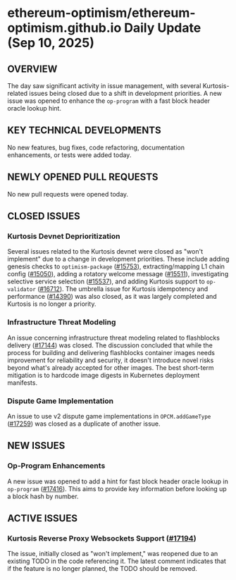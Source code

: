 # ethereum-optimism/ethereum-optimism.github.io Daily Update (Sep 10, 2025)
## OVERVIEW 
The day saw significant activity in issue management, with several Kurtosis-related issues being closed due to a shift in development priorities. A new issue was opened to enhance the `op-program` with a fast block header oracle lookup hint.

## KEY TECHNICAL DEVELOPMENTS

No new features, bug fixes, code refactoring, documentation enhancements, or tests were added today.

## NEWLY OPENED PULL REQUESTS
No new pull requests were opened today.

## CLOSED ISSUES

### Kurtosis Devnet Deprioritization
Several issues related to the Kurtosis devnet were closed as "won't implement" due to a change in development priorities. These include adding genesis checks to `optimism-package` ([#15753](https://github.com/ethereum-optimism/ethereum-optimism.github.io/issues/15753)), extracting/mapping L1 chain config ([#15050](https://github.com/ethereum-optimism/ethereum-optimism.github.io/issues/15050)), adding a rotatory welcome message ([#15511](https://github.com/ethereum-optimism/ethereum-optimism.github.io/issues/15511)), investigating selective service selection ([#15537](https://github.com/ethereum-optimism/ethereum-optimism.github.io/issues/15537)), and adding Kurtosis support to `op-validator` ([#16712](https://github.com/ethereum-optimism/ethereum-optimism.github.io/issues/16712)). The umbrella issue for Kurtosis idempotency and performance ([#14390](https://github.com/ethereum-optimism/ethereum-optimism.github.io/issues/14390)) was also closed, as it was largely completed and Kurtosis is no longer a priority.

### Infrastructure Threat Modeling
An issue concerning infrastructure threat modeling related to flashblocks delivery ([#17144](https://github.com/ethereum-optimism/ethereum-optimism.github.io/issues/17144)) was closed. The discussion concluded that while the process for building and delivering flashblocks container images needs improvement for reliability and security, it doesn't introduce novel risks beyond what's already accepted for other images. The best short-term mitigation is to hardcode image digests in Kubernetes deployment manifests.

### Dispute Game Implementation
An issue to use v2 dispute game implementations in `OPCM.addGameType` ([#17259](https://github.com/ethereum-optimism/ethereum-optimism.github.io/issues/17259)) was closed as a duplicate of another issue.

## NEW ISSUES

### Op-Program Enhancements
A new issue was opened to add a hint for fast block header oracle lookup in `op-program` ([#17416](https://github.com/ethereum-optimism/ethereum-optimism.github.io/issues/17416)). This aims to provide key information before looking up a block hash by number.

## ACTIVE ISSUES

### Kurtosis Reverse Proxy Websockets Support ([#17194](https://github.com/ethereum-optimism/ethereum-optimism.github.io/issues/17194))
The issue, initially closed as "won't implement," was reopened due to an existing TODO in the code referencing it. The latest comment indicates that if the feature is no longer planned, the TODO should be removed.